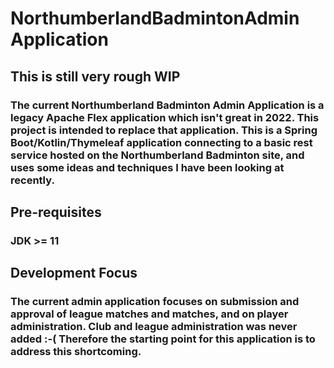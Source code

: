 # NorthumberlandBadmintonAdmin Application

## This is still very rough WIP

### The current Northumberland Badminton Admin Application is a legacy Apache Flex application which isn't great in 2022. This project is intended to replace that application. This is a Spring Boot/Kotlin/Thymeleaf application connecting to a basic rest service hosted on the Northumberland Badminton site, and uses some ideas and techniques I have been looking at recently.


## Pre-requisites

### JDK >= 11

## Development Focus

### The current admin application focuses on submission and approval of league matches and matches, and on player administration. Club and league administration was never added :-( Therefore the starting point for this application is to address this shortcoming.